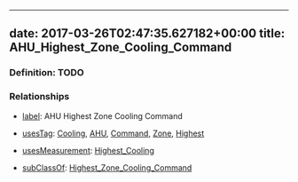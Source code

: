 
---
date: 2017-03-26T02:47:35.627182+00:00
title: AHU_Highest_Zone_Cooling_Command
---
### Definition: TODO

### Relationships

* [label](http://www.w3.org/2000/01/rdf-schema#label): AHU Highest Zone Cooling Command

* [usesTag](https://brickschema.org/schema/1.0/BrickFrame#usesTag): [Cooling](https://brickschema.org/schema/1.0/BrickTag#Cooling), [AHU](https://brickschema.org/schema/1.0/BrickTag#AHU), [Command](https://brickschema.org/schema/1.0/BrickTag#Command), [Zone](https://brickschema.org/schema/1.0/BrickTag#Zone), [Highest](https://brickschema.org/schema/1.0/BrickTag#Highest)

* [usesMeasurement](https://brickschema.org/schema/1.0/BrickFrame#usesMeasurement): [Highest_Cooling](https://brickschema.org/schema/1.0/Brick#Highest_Cooling)

* [subClassOf](http://www.w3.org/2000/01/rdf-schema#subClassOf): [Highest_Zone_Cooling_Command](https://brickschema.org/schema/1.0/Brick#Highest_Zone_Cooling_Command)
